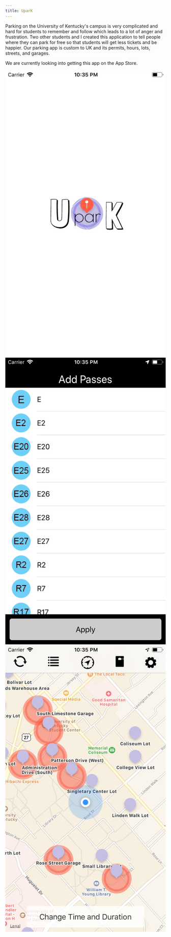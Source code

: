 ```yaml
---
title: UparK
---
```


Parking on the University of Kentucky's campus is very complicated and hard for students to remember and follow which leads to a lot of anger and frustration. Two other students and I created this application to tell people where they can park for free so that students will get less tickets and be happier. Our parking app is custom to UK and its permits, hours, lots, streets, and garages.

We are currently looking into getting this app on the App Store.

<div class="img-div">
  <div class="images"><img src="/public/images/upark/launch.png" alt=""></div>
  <div class="images"><img src="/public/images/upark/pass.png" alt=""></div>
  <div class="images"><img src="/public/images/upark/map.png" alt=""></div>
</div>

